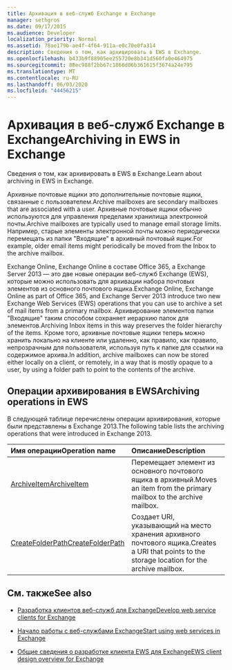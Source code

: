 ```yaml
---
title: Архивация в веб-служб Exchange в Exchange
manager: sethgros
ms.date: 09/17/2015
ms.audience: Developer
localization_priority: Normal
ms.assetid: 78ae179b-ae4f-4f64-911a-e0c70e0fa314
description: Сведения о том, как архивировать в EWS в Exchange.
ms.openlocfilehash: b433b9f88905ee255720e8b341d560fa0e464975
ms.sourcegitcommit: 88ec988f2bb67c1866d06b361615f3674a24e795
ms.translationtype: MT
ms.contentlocale: ru-RU
ms.lasthandoff: 06/03/2020
ms.locfileid: "44456215"
---
```

# <a name="archiving-in-ews-in-exchange"></a><span data-ttu-id="14c3b-103">Архивация в веб-служб Exchange в Exchange</span><span class="sxs-lookup"><span data-stu-id="14c3b-103">Archiving in EWS in Exchange</span></span>

<span data-ttu-id="14c3b-104">Сведения о том, как архивировать в EWS в Exchange.</span><span class="sxs-lookup"><span data-stu-id="14c3b-104">Learn about archiving in EWS in Exchange.</span></span>
  
<span data-ttu-id="14c3b-105">Архивные почтовые ящики это дополнительные почтовые ящики, связанные с пользователем.</span><span class="sxs-lookup"><span data-stu-id="14c3b-105">Archive mailboxes are secondary mailboxes that are associated with a user.</span></span> <span data-ttu-id="14c3b-106">Архивные почтовые ящики обычно используются для управления пределами хранилища электронной почты.</span><span class="sxs-lookup"><span data-stu-id="14c3b-106">Archive mailboxes are typically used to manage email storage limits.</span></span> <span data-ttu-id="14c3b-107">Например, старые элементы электронной почты можно периодически перемещать из папки "Входящие" в архивный почтовый ящик.</span><span class="sxs-lookup"><span data-stu-id="14c3b-107">For example, older email items might periodically be moved from the Inbox to the archive mailbox.</span></span> 
  
<span data-ttu-id="14c3b-108">Exchange Online, Exchange Online в составе Office 365, а Exchange Server 2013 — это две новые операции веб-служб Exchange (EWS), которые можно использовать для архивации набора почтовых элементов из основного почтового ящика.</span><span class="sxs-lookup"><span data-stu-id="14c3b-108">Exchange Online, Exchange Online as part of Office 365, and Exchange Server 2013 introduce two new Exchange Web Services (EWS) operations that you can use to archive a set of mail items from a primary mailbox.</span></span> <span data-ttu-id="14c3b-109">Архивирование элементов папки "Входящие" таким способом сохраняет иерархию папок для элементов.</span><span class="sxs-lookup"><span data-stu-id="14c3b-109">Archiving Inbox items in this way preserves the folder hierarchy of the items.</span></span> <span data-ttu-id="14c3b-110">Кроме того, архивные почтовые ящики теперь можно хранить локально на клиенте или удаленно, как правило, как правило, непрозрачным для пользователя, используя путь к папке для ссылки на содержимое архива.</span><span class="sxs-lookup"><span data-stu-id="14c3b-110">In addition, archive mailboxes can now be stored either locally on a client, or remotely, in a way that is mostly opaque to a user, by using a folder path to point to the contents of the archive.</span></span>
  
## <a name="archiving-operations-in-ews"></a><span data-ttu-id="14c3b-111">Операции архивирования в EWS</span><span class="sxs-lookup"><span data-stu-id="14c3b-111">Archiving operations in EWS</span></span>

<span data-ttu-id="14c3b-112">В следующей таблице перечислены операции архивирования, которые были представлены в Exchange 2013.</span><span class="sxs-lookup"><span data-stu-id="14c3b-112">The following table lists the archiving operations that were introduced in Exchange 2013.</span></span> 
  
|<span data-ttu-id="14c3b-113">**Имя операции**</span><span class="sxs-lookup"><span data-stu-id="14c3b-113">**Operation name**</span></span>|<span data-ttu-id="14c3b-114">**Описание**</span><span class="sxs-lookup"><span data-stu-id="14c3b-114">**Description**</span></span>|
|:-----|:-----|
|[<span data-ttu-id="14c3b-115">ArchiveItem</span><span class="sxs-lookup"><span data-stu-id="14c3b-115">ArchiveItem</span></span>](https://msdn.microsoft.com/library/1af216b3-13ea-498e-b4fc-23513755d731%28Office.15%29.aspx) <br/> |<span data-ttu-id="14c3b-116">Перемещает элемент из основного почтового ящика в архивный.</span><span class="sxs-lookup"><span data-stu-id="14c3b-116">Moves an item from the primary mailbox to the archive mailbox.</span></span>  <br/> |
|[<span data-ttu-id="14c3b-117">CreateFolderPath</span><span class="sxs-lookup"><span data-stu-id="14c3b-117">CreateFolderPath</span></span>](https://msdn.microsoft.com/library/5a10aa5e-3f25-4ec3-a0b9-284c30918a1f%28Office.15%29.aspx) <br/> |<span data-ttu-id="14c3b-118">Создает URI, указывающий на место хранения архивного почтового ящика.</span><span class="sxs-lookup"><span data-stu-id="14c3b-118">Creates a URI that points to the storage location for the archive mailbox.</span></span>  <br/> |
   
## <a name="see-also"></a><span data-ttu-id="14c3b-119">См. также</span><span class="sxs-lookup"><span data-stu-id="14c3b-119">See also</span></span>

- [<span data-ttu-id="14c3b-120">Разработка клиентов веб-служб для Exchange</span><span class="sxs-lookup"><span data-stu-id="14c3b-120">Develop web service clients for Exchange</span></span>](develop-web-service-clients-for-exchange.md)
    
- [<span data-ttu-id="14c3b-121">Начало работы с веб-службами Exchange</span><span class="sxs-lookup"><span data-stu-id="14c3b-121">Start using web services in Exchange</span></span>](start-using-web-services-in-exchange.md)
    
- [<span data-ttu-id="14c3b-122">Общие сведения о разработке клиента EWS для Exchange</span><span class="sxs-lookup"><span data-stu-id="14c3b-122">EWS client design overview for Exchange</span></span>](ews-client-design-overview-for-exchange.md)
    


